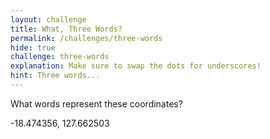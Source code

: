 ```yaml
---
layout: challenge
title: What, Three Words?
permalink: /challenges/three-words
hide: true
challenge: three-words
explanation: Make sure to swap the dots for underscores!
hint: Three words...
---
```


What words represent these coordinates?

-18.474356, 127.662503
